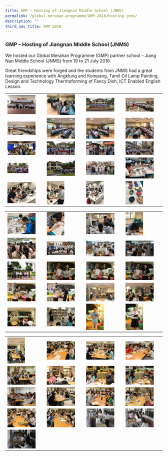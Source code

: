 ```yaml
---
title: GMP – Hosting of Jiangnan Middle School (JNMS)
permalink: /global-merahan-programme/GMP-2018/hosting-jnms/
description: ""
third_nav_title: GMP 2018
---
```

### GMP – Hosting of Jiangnan Middle School (JNMS)

We hosted our Global Merahan Programme (GMP) partner school – Jiang Nan Middle School (JNMS) from 19 to 21 July 2018.

Great friendships were forged and the students from JNMS had a great learning experience with Angklung and Kompang, Tamil Oil Lamp Painting, Design and Technology Thermoforming of Fancy Dish, ICT Enabled English Lesson.

|  |  |  |  |
|---|---|---|---|
| <img src="/images/jnm1.png" style="width:80%"> | <img src="/images/jnm2.png" style="width:80%"> | <img src="/images/jnm3.png" style="width:80%"> | <img src="/images/jnm4.png" style="width:80%"> |
| <img src="/images/jnm5.png" style="width:80%"> | <img src="/images/jnm6.png" style="width:80%"> | <img src="/images/jnm7.png" style="width:80%"> | <img src="/images/jnm8.png" style="width:80%"> |
| <img src="/images/jnm9.png" style="width:80%"> | <img src="/images/jnm10.png" style="width:80%"> | <img src="/images/jnm11.png" style="width:80%"> | <img src="/images/jnm12.png" style="width:80%"> |
| <img src="/images/jnm13.png" style="width:60%"> | <img src="/images/jnm14.png" style="width:80%"> | <img src="/images/jnm15.png" style="width:80%"> | <img src="/images/jnm16.png" style="width:80%"> |
| <img src="/images/jnm17.png" style="width:80%"> | <img src="/images/jnm18.png" style="width:50%"> | <img src="/images/jnm19.png" style="width:50%"> | <img src="/images/jnm20.png" style="width:50%"> |

|  |  |  |  |
|---|---|---|---|
| <img src="/images/jnm21.png" style="width:80%"> | <img src="/images/jnm22.png" style="width:50%"> | <img src="/images/jnm23.png" style="width:80%"> | <img src="/images/jnm24.png" style="width:50%"> |
| <img src="/images/jnm25.png" style="width:80%"> | <img src="/images/jnm26.png" style="width:80%"> | <img src="/images/jnm27.png" style="width:80%"> | <img src="/images/jnm28.png" style="width:80%"> |
| <img src="/images/jnm29.png" style="width:80%"> | <img src="/images/jnm30.png" style="width:80%"> | <img src="/images/jnm31.png" style="width:80%"> | <img src="/images/jnm32.png" style="width:80%"> |
| <img src="/images/jnm33.png" style="width:80%"> | <img src="/images/jnm34.png" style="width:80%"> | <img src="/images/jnm35.png" style="width:80%"> | <img src="/images/jnm36.png" style="width:80%"> |
| <img src="/images/jnm37.png" style="width:80%"> | <img src="/images/jnm38.png" style="width:80%"> | <img src="/images/jnm39.png" style="width:50%"> | <img src="/images/jnm40.png" style="width:50%"> |

|  |  |  |  |
|---|---|---|---|
| <img src="/images/jnm41.png" style="width:50%"> | <img src="/images/jnm42.png" style="width:80%"> | <img src="/images/jnm43.png" style="width:80%"> | <img src="/images/jnm44.png" style="width:80%"> |
| <img src="/images/jnm45.png" style="width:80%"> | <img src="/images/jnm46.png" style="width:80%"> | <img src="/images/jnm47.png" style="width:80%"> | <img src="/images/jnm48.png" style="width:80%"> |
| <img src="/images/jnm49.png" style="width:80%"> | <img src="/images/jnm50.png" style="width:80%"> | <img src="/images/jnm51.png" style="width:80%"> | <img src="/images/jnm52.png" style="width:80%"> |
| <img src="/images/jnm53.png" style="width:80%"> | <img src="/images/jnm54.png" style="width:80%"> | <img src="/images/jnm55.png" style="width:80%"> | <img src="/images/jnm56.png" style="width:80%"> |
| <img src="/images/jnm57.png" style="width:80%"> |  |  |  |